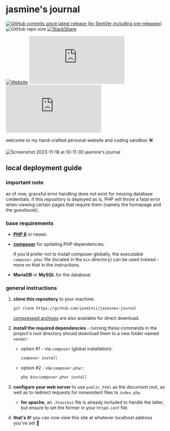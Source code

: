 # jasmine's journal

[![GitHub commits since latest release (by SemVer including pre-releases)](https://img.shields.io/github/commits-since/jasm1nii/jasmines-journal/latest/main?logo=github&labelColor=rebeccapurple&color=mediumpurple)](https://github.com/jasm1nii/jasmines-journal/commits/main) ![GitHub repo size](https://img.shields.io/github/repo-size/jasm1nii/jasmines-journal?logo=git&labelColor=rebeccapurple&color=mediumpurple)
 [![StackShare](http://img.shields.io/badge/tech-stack-0690fa.svg?style=flat&labelColor=rebeccapurple&color=mediumpurple&logo=stackshare)](https://stackshare.io/jasm1nii/jasmines-journal)
 
[![Website](https://img.shields.io/website?url=https%3A%2F%2Fjasm1nii.xyz%2F&labelColor=rebeccapurple&color=seagreen)](https://jasm1nii.xyz/) [![Chromium HSTS preload](https://img.shields.io/hsts/preload/jasm1nii.xyz?logo=googlechrome&labelColor=rebeccapurple&color=seagreen)](https://hstspreload.org/?domain=jasm1nii.xyz) [![Mozilla HTTP Observatory Grade](https://img.shields.io/mozilla-observatory/grade-score/jasm1nii.xyz?logo=mozilla&labelColor=rebeccapurple&color=seagreen)](https://observatory.mozilla.org/analyze/jasm1nii.xyz)

welcome to my hand-crafted personal website and coding sandbox 🛠

![Screenshot 2023-11-18 at 10-11-30 jasmine's journal](https://github.com/jasm1nii/jasmines-journal/assets/67263692/f8b1c36a-b865-43de-b3d2-6eac233c9f89)

## local deployment guide

### important note

as of now, graceful error handling does not exist for missing database credentials. if this repository is deployed as is, PHP will throw a fatal error when viewing certain pages that require them (namely the homepage and the guestbook).

### base requirements

- [**PHP 8**](https://www.php.net/) or newer.

- [**composer**](https://getcomposer.org/) for updating PHP dependencies.
    
    if you'd prefer not to install composer globally, the executable `composer.phar` file (located in the `bin` directory) can be used instead - more on that in the instructions.

- **MariaDB** or **MySQL** for the database.

### general instructions

1. **clone this repository** to your machine:

    ```bash
    git clone https://github.com/jasm1nii/jasmines-journal
    ```

    [compressed archives](https://github.com/jasm1nii/jasmines-journal/releases) are also available for direct download.

2. **install the required dependencies** - running these commands in the project's root directory should download them to a new folder named `vendor`:

    - option #1 - via `composer` (global installation):

        ```bash
        composer install
        ```

    - option #2 - via `composer.phar`:

        ```bash
        php bin/composer.phar install
        ```

2. **configure your web server** to use `public_html` as the document root, as well as to redirect requests for nonexistent files to `index.php`.

    - **for apache**, an `.htaccess` file is already included to handle the latter, but ensure to set the former in your `httpd.conf` file.


3. **that's it!** you can now view this site at whatever localhost address you've set 👾
